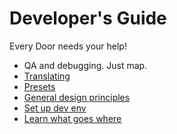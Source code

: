 # Developer's Guide

Every Door needs your help!

* QA and debugging. Just map.
* [Translating](translate.md)
* [Presets](presets.md)
* [General design principles](design.md)
* [Set up dev env](build.md)
* [Learn what goes where](structure.md)
